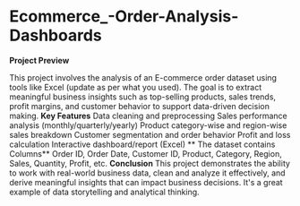 # Ecommerce_-Order-Analysis-Dashboards
**Project Preview**

This project involves the analysis of an E-commerce order dataset using tools like Excel (update as per what you used). The goal is to extract meaningful business insights such as top-selling products, sales trends, profit margins, and customer behavior to support data-driven decision making.
**Key Features**
 Data cleaning and preprocessing
 Sales performance analysis (monthly/quarterly/yearly)
 Product category-wise and region-wise sales breakdown
 Customer segmentation and order behavior
 Profit and loss calculation
 Interactive dashboard/report (Excel)
** The dataset contains  Columns**
Order ID, Order Date, Customer ID, Product, Category, Region, Sales, Quantity, Profit, etc.
**Conclusion**
This project demonstrates the ability to work with real-world business data, clean and analyze it effectively, and derive meaningful insights that can impact business decisions. It's a great example of data storytelling and analytical thinking.



